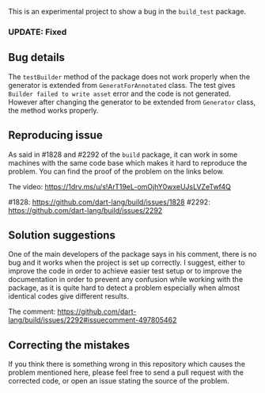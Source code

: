 This is an experimental project to show a bug in the `build_test` package.

### UPDATE: Fixed

## Bug details

The `testBuilder` method of the package does not work properly when the generator is extended from `GeneratForAnnotated` class. The test gives `Builder failed to write asset` error and the code is not generated. However after changing the generator to be extended from `Generator` class, the method works properly.

## Reproducing issue
As said in #1828 and #2292 of the `build` package, it can work in some machines with the same code base which makes it hard to reproduce the problem. You can find the proof of the problem on the links below.

The video: https://1drv.ms/u/s!ArT19eL-omOjhY0wxeUJsLVZeTwf4Q

#1828: https://github.com/dart-lang/build/issues/1828
#2292: https://github.com/dart-lang/build/issues/2292

## Solution suggestions
One of the main developers of the package says in his comment, there is no bug and it works when the project is set up correctly. I suggest, either to improve the code in order to achieve easier test setup or to improve the documentation in order to prevent any confusion while working with the package, as it is quite hard to detect a problem especially when almost identical codes give different results.

The comment: https://github.com/dart-lang/build/issues/2292#issuecomment-497805462

## Correcting the mistakes
If you think there is something wrong in this repository which causes the problem mentioned here, please feel free to send a pull request with the corrected code, or open an issue stating the source of the problem.
